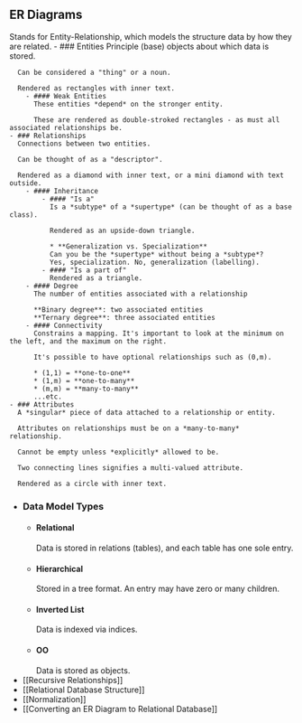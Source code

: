 ## ER Diagrams
Stands for Entity-Relationship, which models the structure data by how they are related.
	- ### Entities
	  Principle (base) objects about which data is stored. 
	  
	  Can be considered a "thing" or a noun.
	  
	  Rendered as rectangles with inner text.
		- #### Weak Entities
		  These entities *depend* on the stronger entity.
		  
		  These are rendered as double-stroked rectangles - as must all associated relationships be.
	- ### Relationships
	  Connections between two entities.
	  
	  Can be thought of as a "descriptor".
	  
	  Rendered as a diamond with inner text, or a mini diamond with text outside.
		- #### Inheritance
			- #### "Is a" 
			  Is a *subtype* of a *supertype* (can be thought of as a base class).
			  
			  Rendered as an upside-down triangle.
			  
			  * **Generalization vs. Specialization**
			  Can you be the *supertype* without being a *subtype*? 
			  Yes, specialization. No, generalization (labelling).
			- #### "Is a part of"
			  Rendered as a triangle.
		- #### Degree
		  The number of entities associated with a relationship
		  
		  **Binary degree**: two associated entities
		  **Ternary degree**: three associated entities
		- #### Connectivity
		  Constrains a mapping. It's important to look at the minimum on the left, and the maximum on the right.
		  
		  It's possible to have optional relationships such as (0,m).
		  
		  * (1,1) = **one-to-one**
		  * (1,m) = **one-to-many**
		  * (m,m) = **many-to-many**
		  ...etc.
	- ### Attributes
	  A *singular* piece of data attached to a relationship or entity.
	  
	  Attributes on relationships must be on a *many-to-many* relationship.
	  
	  Cannot be empty unless *explicitly* allowed to be.
	  
	  Two connecting lines signifies a multi-valued attribute.
	  
	  Rendered as a circle with inner text.
- ### Data Model Types
	- #### Relational
	  Data is stored in relations (tables), and each table has one sole entry.
	- #### Hierarchical
	  Stored in a tree format. An entry may have zero or many children.
	- #### Inverted List
	  Data is indexed via indices.
	- #### OO
	  Data is stored as objects.
- [[Recursive Relationships]]
- [[Relational Database Structure]]
- [[Normalization]]
- [[Converting an ER Diagram to Relational Database]]